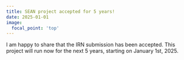 ```yaml
---
title: SEAN project accepted for 5 years!
date: 2025-01-01
image:
  focal_point: 'top'
---
```


I am happy to share that the IRN submission has been accepted.
This project will run now for the next 5 years, starting on January 1st, 2025.

<!--more-->


